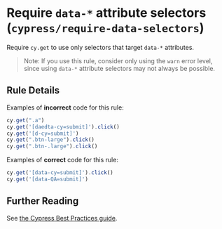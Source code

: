 # Require `data-*` attribute selectors (`cypress/require-data-selectors`)

<!-- end auto-generated rule header -->
Require `cy.get` to use only selectors that target `data-*` attributes.

> Note: If you use this rule, consider only using the `warn` error level, since using `data-*` attribute selectors may not always be possible.

## Rule Details

Examples of **incorrect** code for this rule:

```js
cy.get(".a")
cy.get('[daedta-cy=submit]').click()
cy.get('[d-cy=submit]')
cy.get(".btn-large").click()
cy.get(".btn-.large").click()
```

Examples of **correct** code for this rule:

```js
cy.get('[data-cy=submit]').click()
cy.get('[data-QA=submit]')
```

## Further Reading

See [the Cypress Best Practices guide](https://docs.cypress.io/guides/references/best-practices.html#Selecting-Elements).
